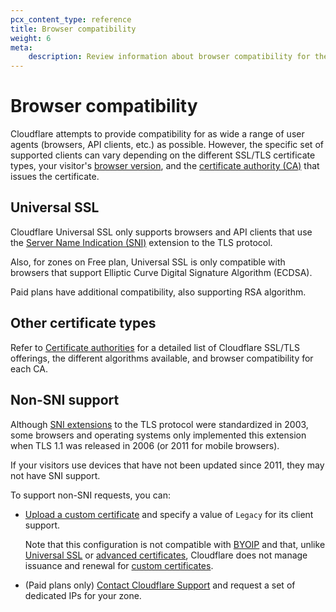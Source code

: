 ```yaml
---
pcx_content_type: reference
title: Browser compatibility
weight: 6
meta:
    description: Review information about browser compatibility for the different Cloudflare SSL/TLS offerings.
---
```


# Browser compatibility

Cloudflare attempts to provide compatibility for as wide a range of user agents (browsers, API clients, etc.) as possible. However, the specific set of supported clients can vary depending on the different SSL/TLS certificate types, your visitor's [browser version](#non-sni-support), and the [certificate authority (CA)](/ssl/reference/certificate-authorities/) that issues the certificate.

## Universal SSL

Cloudflare Universal SSL only supports browsers and API clients that use the [Server Name Indication (SNI)](https://www.cloudflare.com/learning/ssl/what-is-sni/) extension to the TLS protocol.

Also, for zones on Free plan, Universal SSL is only compatible with browsers that support Elliptic Curve Digital Signature Algorithm (ECDSA).

Paid plans have additional compatibility, also supporting RSA algorithm.

## Other certificate types

Refer to [Certificate authorities](/ssl/reference/certificate-authorities/) for a detailed list of Cloudflare SSL/TLS offerings, the different algorithms available, and browser compatibility for each CA.

## Non-SNI support

Although [SNI extensions](https://www.cloudflare.com/learning/ssl/what-is-sni/) to the TLS protocol were standardized in 2003, some browsers and operating systems only implemented this extension when TLS 1.1 was released in 2006 (or 2011 for mobile browsers).

If your visitors use devices that have not been updated since 2011, they may not have SNI support.

To support non-SNI requests, you can:

* [Upload a custom certificate](/ssl/edge-certificates/custom-certificates/uploading/#upload-a-custom-certificate) and specify a value of `Legacy` for its client support.

  Note that this configuration is not compatible with [BYOIP](/byoip/) and that, unlike [Universal SSL](/ssl/edge-certificates/universal-ssl/) or [advanced certificates](/ssl/edge-certificates/advanced-certificate-manager/), Cloudflare does not manage issuance and renewal for [custom certificates](/ssl/edge-certificates/custom-certificates/).

* (Paid plans only) [Contact Cloudflare Support](/support/contacting-cloudflare-support/) and request a set of dedicated IPs for your zone.
